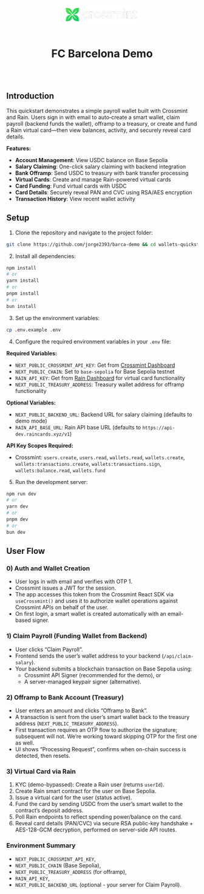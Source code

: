 

<div align="center">
<img width="200" alt="Crossmint Logo" src="public/crossmintLogoWhite.png" />
<br>
<br>
<h1>FC Barcelona Demo</h1>

<br>
<br>
</div>

## Introduction
This quickstart demonstrates a simple payroll wallet built with Crossmint and Rain. Users sign in with email to auto‑create a smart wallet, claim payroll (backend funds the wallet), offramp to a treasury, or create and fund a Rain virtual card—then view balances, activity, and securely reveal card details.

**Features:**
- **Account Management**: View USDC balance on Base Sepolia
- **Salary Claiming**: One-click salary claiming with backend integration
- **Bank Offramp**: Send USDC to treasury with bank transfer processing
- **Virtual Cards**: Create and manage Rain-powered virtual cards
- **Card Funding**: Fund virtual cards with USDC
- **Card Details**: Securely reveal PAN and CVC using RSA/AES encryption
- **Transaction History**: View recent wallet activity


## Setup
1. Clone the repository and navigate to the project folder:
```bash
git clone https://github.com/jorge2393/barca-demo && cd wallets-quickstart
```

2. Install all dependencies:
```bash
npm install
# or
yarn install
# or
pnpm install
# or
bun install
```

3. Set up the environment variables:
```bash
cp .env.example .env
```

4. Configure the required environment variables in your `.env` file:

**Required Variables:**
- `NEXT_PUBLIC_CROSSMINT_API_KEY`: Get from [Crossmint Dashboard](https://docs.crossmint.com/introduction/platform/api-keys/client-side)
- `NEXT_PUBLIC_CHAIN`: Set to `base-sepolia` for Base Sepolia testnet
- `RAIN_API_KEY`: Get from [Rain Dashboard](https://rain.xyz) for virtual card functionality
- `NEXT_PUBLIC_TREASURY_ADDRESS`: Treasury wallet address for offramp functionality

**Optional Variables:**
- `NEXT_PUBLIC_BACKEND_URL`: Backend URL for salary claiming (defaults to demo mode)
- `RAIN_API_BASE_URL`: Rain API base URL (defaults to `https://api-dev.raincards.xyz/v1`)

**API Key Scopes Required:**
- Crossmint: `users.create`, `users.read`, `wallets.read`, `wallets.create`, `wallets:transactions.create`, `wallets:transactions.sign`, `wallets:balance.read`, `wallets.fund`

5. Run the development server:
```bash
npm run dev
# or
yarn dev
# or
pnpm dev
# or
bun dev
```


## User Flow


### 0) Auth and Wallet Creation
- User logs in with email and verifies with OTP 1.
- Crossmint issues a JWT for the session.
- The app accesses this token from the Crossmint React SDK via `useCrossmint()` and uses it to authorize wallet operations against Crossmint APIs on behalf of the user.
- On first login, a smart wallet is created automatically with an email-based signer.


### 1) Claim Payroll (Funding Wallet from Backend)
- User clicks “Claim Payroll”.
- Frontend sends the user’s wallet address to your backend (`/api/claim-salary`).
- Your backend submits a blockchain transaction on Base Sepolia using:
  - Crossmint API Signer (recommended for the demo), or
  - A server-managed keypair signer (alternative).

### 2) Offramp to Bank Account (Treasury)
- User enters an amount and clicks “Offramp to Bank”.
- A transaction is sent from the user’s smart wallet back to the treasury address (`NEXT_PUBLIC_TREASURY_ADDRESS`).
- First transaction requires an OTP flow to authorize the signature; subsequent will not. We’re working toward skipping OTP for the first one as well.
- UI shows “Processing Request”, confirms when on-chain success is detected, then resets.

### 3) Virtual Card via Rain
1. KYC (demo-bypassed): Create a Rain user (returns `userId`).
2. Create Rain smart contract for the user on Base Sepolia.
3. Issue a virtual card for the user (status active).
4. Fund the card by sending USDC from the user’s smart wallet to the contract’s deposit address.
5. Poll Rain endpoints to reflect spending power/balance on the card.
6. Reveal card details (PAN/CVC) via secure RSA public-key handshake + AES-128-GCM decryption, performed on server-side API routes.



### Environment Summary
- `NEXT_PUBLIC_CROSSMINT_API_KEY`,
- `NEXT_PUBLIC_CHAIN` (Base Sepolia),
- `NEXT_PUBLIC_TREASURY_ADDRESS` (for offramp),
- `RAIN_API_KEY`,
- `NEXT_PUBLIC_BACKEND_URL` (optional - your server for Claim Payroll).

